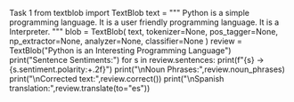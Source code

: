 Task 1
from textblob import TextBlob
text = """
Python is a simple programming language.
It is a user friendly programming language.
It is a Interpreter.
"""
blob = TextBlob(
text,
tokenizer=None,
pos_tagger=None,
np_extractor=None,
analyzer=None,
classifier=None
)
review = TextBlob("Python is an Interesting Programming Language")
print("Sentence Sentiments:")
for s in review.sentences:
print(f"{s} -> {s.sentiment.polarity:+.2f}")
print("\nNoun Phrases:",review.noun_phrases)
print("\nCorrected text:",review.correct())
print("\nSpanish translation:",review.translate(to="es"))
